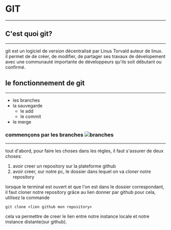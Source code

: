 # GIT 
--------

## C'est quoi git?
-------------------
git est un logiciel de version décentralisé par Linus Torvald auteur de linux.
il permet de de créer, de modifier, de partager ses  travaux de dévelopement avec une communauté importante de développeurs qu'ils soit débutant ou confirmé.

## le fonctionnement de git
----------------------------

* les branches
* la sauvegarde
	* le add
	* le commit
* le merge

### commençons par les branches ![branches](C:\Users\Pierr\Desktop\Git\git-acquis\images\branche.png)
--------------------------------

tout d'abord, pour faire les choses dans les règles, il faut s'assurer de deux choses:

1. avoir creer un repository sur la plateforme github
2. avoir creer, sur notre pc, le dossier dans lequel on va *cloner* notre repository

lorsque le terminal est ouvert et que l'on est dans le dossier correspondant, il faut cloner notre repository grâce au lien donner par github
pour cela, utilisez la commande

`git clone <lien github mon repository>`

cela va permettre de creer le lien entre notre instance locale et notre instance distante(sur github).
